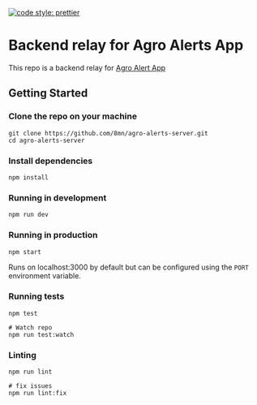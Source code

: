 [![code style: prettier](https://img.shields.io/badge/code_style-prettier-ff69b4.svg)](https://github.com/prettier/prettier)

# Backend relay for Agro Alerts App

This repo is a backend relay for [Agro Alert App](https://github.com/8mn/agroalerts)

## Getting Started

### Clone the repo on your machine

```
git clone https://github.com/8mn/agro-alerts-server.git
cd agro-alerts-server
```


### Install dependencies

```
npm install
```

### Running in development

```
npm run dev
```

### Running in production

```
npm start
```

Runs on localhost:3000 by default but can be configured using the `PORT` environment variable.

### Running tests

```
npm test

# Watch repo
npm run test:watch
```

### Linting
```
npm run lint

# fix issues
npm run lint:fix
```
